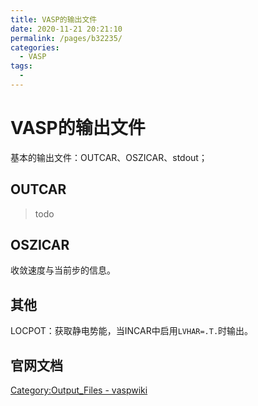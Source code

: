 ```yaml
---
title: VASP的输出文件
date: 2020-11-21 20:21:10
permalink: /pages/b32235/
categories: 
  - VASP
tags: 
  - 
---
```


# VASP的输出文件

基本的输出文件：OUTCAR、OSZICAR、stdout；

## OUTCAR

> todo

## OSZICAR

收敛速度与当前步的信息。

## 其他

LOCPOT：获取静电势能，当INCAR中启用`LVHAR=.T.`时输出。

## 官网文档

[Category:Output_Files - vaspwiki](https://www.vasp.at/wiki/index.php/Category:Output_Files)
